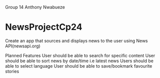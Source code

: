  Group 14
 Anthony Nwabueze
# NewsProjectCp24

Create an app that sources and displays news to the user using News API(newsapi.org)

Planned Features
User should be able to search for specific content 
User should be able to sort news by date/time i.e latest news
Users should be able to select language
User should be able to save/bookmark favourite stories
